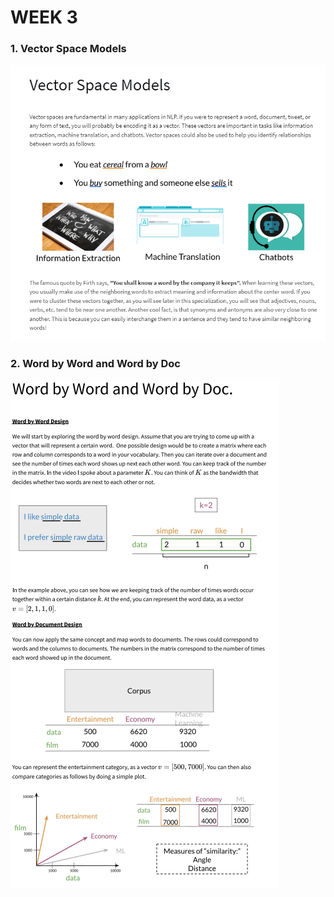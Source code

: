# WEEK 3

### 1. Vector Space Models
![vector_space_models](images/vector_space_models.png)

### 2. Word by Word and Word by Doc
![word_by_word_and_word_by_doc](images/word_by_word_and_word_by_doc.png)